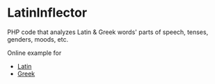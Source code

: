 LatinInflector
==============

PHP code that analyzes Latin & Greek words' parts of speech, tenses, genders, moods, etc.

Online example for
 - [Latin](http://www.u.arizona.edu/~aversa/latin/)
 - [Greek](http://www.u.arizona.edu/~aversa/greek/)

